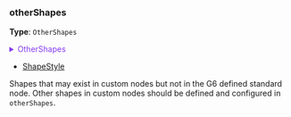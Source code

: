 ### otherShapes

**Type**: `OtherShapes`

<details>
  <summary style="color: #873bf4; cursor: pointer;">
    OtherShapes
  </summary>
 
```ts
type OtherShapes = {
  // key is the shape id, with the format of xxShape
  // value is the shape style configuration and animation configuration
  [shapeId: string]: ShapeStyleProps;
}
```
</details>

- [ShapeStyle](/en/apis/shape/overview)

Shapes that may exist in custom nodes but not in the G6 defined standard node. Other shapes in custom nodes should be defined and configured in `otherShapes`.
